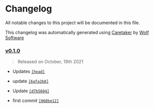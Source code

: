 # Changelog

All notable changes to this project will be documented in this file.


This changelog was automatically generated using [Caretaker](https://github.com/DevelopersToolbox/caretaker) by [Wolf Software](https://github.com/WolfSoftware)

### [v0.1.0](https://github.com/DockerToolbox/terraform-latest/releases/v0.1.0)

> Released on October, 19th 2021

- Updates [`[head]`](https://github.com/DockerToolbox/terraform-latest/commit/)

- update [`[6afa2b8]`](https://github.com/DockerToolbox/terraform-latest/commit/6afa2b8ead32f643b1bf22e31f6cae8e74cf2222)

- Update [`[d7b5604]`](https://github.com/DockerToolbox/terraform-latest/commit/d7b5604e840eda93e486f54f17503eff56a1c486)

- first commit [`[068be12]`](https://github.com/DockerToolbox/terraform-latest/commit/068be1209847eceb0cc228df8f9cea8c1a933d3d)

